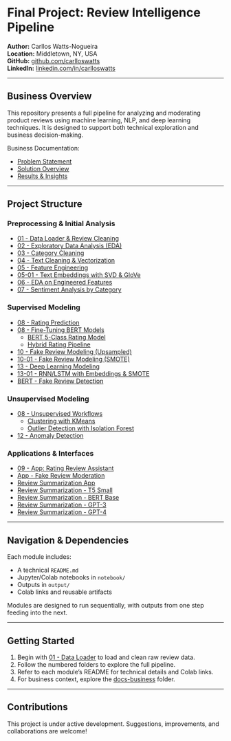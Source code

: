 #  Final Project: Review Intelligence Pipeline

**Author:** Carllos Watts-Nogueira  
**Location:** Middletown, NY, USA  
**GitHub:** [github.com/carlloswatts](https://github.com/carlloswatts)  
**LinkedIn:** [linkedin.com/in/carlloswatts](https://linkedin.com/in/carlloswatts)

---

##  Business Overview

This repository presents a full pipeline for analyzing and moderating product reviews using machine learning, NLP, and deep learning techniques. It is designed to support both technical exploration and business decision-making.

 Business Documentation:
- [Problem Statement](./docs-business/01_problem.md)
- [Solution Overview](./docs-business/02_solution.md)
- [Results & Insights](./docs-business/03_results.md)

---

##  Project Structure

###  Preprocessing & Initial Analysis
- [01 - Data Loader & Review Cleaning](./01-data-loader-review-clean/)
- [02 - Exploratory Data Analysis (EDA)](./02-eda/)
- [03 - Category Cleaning](./03-category-cleaning/)
- [04 - Text Cleaning & Vectorization](./04-text-cleaning-vectorization/)
- [05 - Feature Engineering](./05-feature-engineering/)
- [05-01 - Text Embeddings with SVD & GloVe](./05-01-text-embeddings-svd-glove/)
- [06 - EDA on Engineered Features](./06-eda-features/)
- [07 - Sentiment Analysis by Category](./07-sentiment-by-category/)

###  Supervised Modeling
- [08 - Rating Prediction](./08-rating-prediction/)
- [08 - Fine-Tuning BERT Models](./08-fine-tuning-berts/)
  - [BERT 5-Class Rating Model](./08-fine-tuning-berts/bert-5class-rating-model/)
  - [Hybrid Rating Pipeline](./08-fine-tuning-berts/hybrid-rating-pipeline/)
- [10 - Fake Review Modeling (Upsampled)](./10-fake-review-modeling-upsampled/)
- [10-01 - Fake Review Modeling (SMOTE)](./10-01-fake-review-modeling-smote/)
- [13 - Deep Learning Modeling](./13-dl-modeling/)
- [13-01 - RNN/LSTM with Embeddings & SMOTE](./13-01-rnnlstm-embeddings-smote/)
- [BERT - Fake Review Detection](./bert-fake-review/fine-tuning-bert-oversampling/)

###  Unsupervised Modeling
- [08 - Unsupervised Workflows](./08-unsupervised-workflows/)
  - [Clustering with KMeans](./08-unsupervised-workflows/clustering-kmeans-elbow/)
  - [Outlier Detection with Isolation Forest](./08-unsupervised-workflows/outlier-detection-isolation-forest/)
- [12 - Anomaly Detection](./12-anomaly-detection/)

###  Applications & Interfaces
- [09 - App: Rating Review Assistant](./09-app-rating-review/)
- [App - Fake Review Moderation](./app-fake-review/)
- [Review Summarization App](./review-summarization-app/)
- [Review Summarization - T5 Small](./review-summarization-t5-small/)
- [Review Summarization - BERT Base](./review-summarization-bert-base/)
- [Review Summarization - GPT-3](./review-summarization-gpt3/)
- [Review Summarization - GPT-4](./review-summarization-gpt4/)

---

##  Navigation & Dependencies

Each module includes:
-  A technical `README.md`
-  Jupyter/Colab notebooks in `notebook/`
-  Outputs in `output/`
-  Colab links and reusable artifacts

Modules are designed to run sequentially, with outputs from one step feeding into the next.

---

##  Getting Started

1. Begin with [01 - Data Loader](./01-data-loader-review-clean/) to load and clean raw review data.
2. Follow the numbered folders to explore the full pipeline.
3. Refer to each module’s README for technical details and Colab links.
4. For business context, explore the [docs-business](./docs-business/) folder.

---

##  Contributions

This project is under active development. Suggestions, improvements, and collaborations are welcome!
